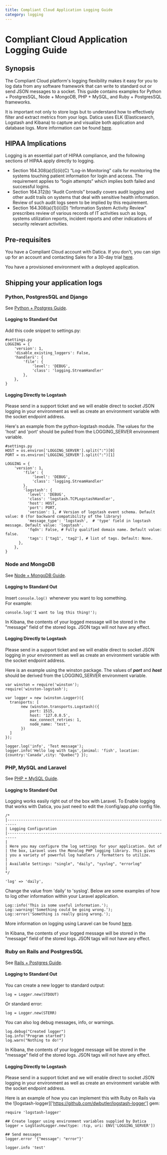 ```yaml
---
title: Compliant Cloud Application Logging Guide
category: logging
---
```


# Compliant Cloud Application Logging Guide

## Synopsis

The Compliant Cloud platform's logging flexibility makes it easy for you to log data from any software framework that can write to standard out or send JSON messages to a socket.
This guide contains examples for Python + PostgresSQL, Node + MongoDB, PHP + MySQL, and  Ruby + PostgresSQL frameworks.

It is important not only to store logs but to understand how to effectively filter and extract metrics from your logs.  Datica uses ELK (Elasticsearch, Logstash and Kibana) to capture and visualize both application and database logs. More information can be found [here](https://www.elastic.co/).

## HIPAA Implications
Logging is an essential part of HIPAA compliance, and the following sections of HIPAA apply directly to logging.  

* Section 164.308(a)(5)(ii)(C) “Log-in Monitoring”  calls for monitoring the systems touching patient information for login and access.  The requirement applies to “login attempts” which implies both failed and successful logins.
* Section 164.312(b) “Audit Controls”  broadly covers audit logging and other audit trails on systems that deal with sensitive health information. Review of such audit logs seem to be implied by this requirement.
* Section 164.308(a)(1)(ii)(D) “Information System Activity Review” prescribes review of various records of IT activities such as logs, systems utilization reports,  incident reports and other indications of security relevant activities.

## Pre-requisites
You have a Compliant Cloud account with Datica. If you don't, you can sign up for an account and contacting Sales for a 30-day trial [here](https://product.datica.com/compliant-cloud/register).

You have a provisioned environment with a deployed application.

## Shipping your application logs

### Python, PostgresSQL and Django

See [Python + Postgres Guide][4].

#### Logging to Standard Out

Add this code snippet to settings.py:

```
#settings.py
LOGGING = {
    'version': 1,
    'disable_existing_loggers': False,
    'handlers': {
        'file': {
            'level': 'DEBUG',
            'class': 'logging.StreamHandler'
        },
    },
}
```

#### Logging Directly to Logstash

Please send in a support ticket and we will enable direct to socket JSON logging in your environment as well as create an environment variable with the socket endpoint address.

Here's an example from the python-logstash module. The values for the 'host' and 'port' should be pulled from the LOGGING_SERVER environment variable.

```
#settings.py
HOST = os.environ['LOGGING_SERVER'].split(":")[0]
PORT = os.environ['LOGGING_SERVER'].split(":")[1]

LOGGING = {
    'version': 1,
        'file': {
            'level': 'DEBUG',
            'class': 'logging.StreamHandler'
        },
        'logstash': {
          'level': 'DEBUG',
          'class': 'logstash.TCPLogstashHandler',
          'host': HOST,
          'port': PORT,
          'version': 1, # Version of logstash event schema. Default value: 0 (for backward compatibility of the library)
          'message_type': 'logstash',  # 'type' field in logstash message. Default value: 'logstash'.
          'fqdn': False, # Fully qualified domain name. Default value: false.
          'tags': ['tag1', 'tag2'], # list of tags. Default: None.
      },
    },
}
```

### Node and MongoDB

See [Node + MongoDB Guide][1].

#### Logging to Standard Out

Insert ```console.log() ```whenever you want to log something.  
For example:
```
console.log('I want to log this thing!');
```

In Kibana, the contents of your logged message will be stored in the "message" field of the stored logs. JSON tags will not have any effect.

#### Logging Directly to Logstash

Please send in a support ticket and we will enable direct to socket JSON logging in your environment as well as create an environment variable with the socket endpoint address.

Here is an example using the winston package. The values of ***port*** and ***host*** should be derived from the LOGGING_SERVER environment variable.

```
var winston = require('winston');
require('winston-logstash');

var logger = new (winston.Logger)({
  transports: [
       new (winston.transports.Logstash)({
           port: 1515,
           host: '127.0.0.5',
           max_connect_retries: 1,
           node_name: 'test',
       })
  ]
});

logger.log('info', 'Test message');
logger.info('Hello log with tags',{animal: 'fish', location: {country:'Canada',city: "Quebec"} });
```

### PHP, MySQL and Laravel

See [PHP + MySQL Guide][2].

#### Logging to Standard Out

Logging works easily right out of the box with Laravel. To Enable logging that works with Datica, you just need to edit the /config/app.php config file.

```
/*
|--------------------------------------------------------------------------
| Logging Configuration
|--------------------------------------------------------------------------
|
| Here you may configure the log settings for your application. Out of
| the box, Laravel uses the Monolog PHP logging library. This gives
| you a variety of powerful log handlers / formatters to utilize.
|
| Available Settings: "single", "daily", "syslog", "errorlog"
|
*/

'log' => 'daily',
```
Change the value from 'daily' to 'syslog'.  Below are some examples of how to log  other information within your Laravel application.
```
Log::info('This is some useful information.');
Log::warning('Something could be going wrong.');
Log::error('Something is really going wrong.');
```
More information on logging using Laravel can be found [here](https://laravel.com/docs/5.0/errors).

In Kibana, the contents of your logged message will be stored in the "message" field of the stored logs. JSON tags will not have any effect.

### Ruby on Rails and PostgresSQL

See [Rails + Postgres Guide][3].

#### Logging to Standard Out

You can create a new logger to standard output:
```
log = Logger.new(STDOUT)
```
Or standard error:
```
log = Logger.new(STERR)
```
You can also log debug messages, info, or warnings.
```
log.debug("Created logger")
log.info("Program started")
log.warn("Nothing to do!")
```

In Kibana, the contents of your logged message will be stored in the "message" field of the stored logs. JSON tags will not have any effect.

#### Logging Directly to Logstash

Please send in a support ticket and we will enable direct to socket JSON logging in your environment as well as create an environment variable with the socket endpoint address.

Here is an example of how you can implement this with Ruby on Rails via the ![logstash-logger]['https://github.com/dwbutler/logstash-logger'] gem:

```
require 'logstash-logger'

## Create logger using environment variables supplied by Datica
logger = LogStashLogger.new(type: :tcp, uri: ENV['LOGGING_SERVER'])

## Send messages
logger.error '{"message": "error"}'

logger.info 'test'
```

[1]: /compliant-cloud/articles/guides/node-mongo    "Node + MongoDB Guide"
[2]: /compliant-cloud/articles/guides/php-mysql     "PHP + MySQL Guide"
[3]: /compliant-cloud/articles/guides/rails-postgres    "Rails + Postgres Guide"
[4]: /compliant-cloud/articles/guides/python-postgres   "Python + Postgres Guide"
